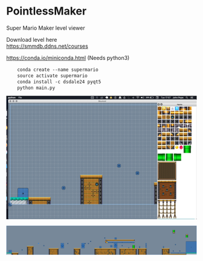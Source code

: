 # PointlessMaker
Super Mario Maker level viewer


Download level here    
https://smmdb.ddns.net/courses      



https://conda.io/miniconda.html  (Needs python3)     

````shell
    conda create --name supermario
    source activate supermario
    conda install -c dsdale24 pyqt5
    python main.py
````
![Screenshot](Images/Screenshot.png)     


![Screenshot](Images/LevelShot.png)
